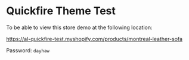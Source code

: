 # Quickfire Theme Test

To be able to view this store demo at the following location:

https://al-quickfire-test.myshopify.com/products/montreal-leather-sofa

Password: `dayhaw`

